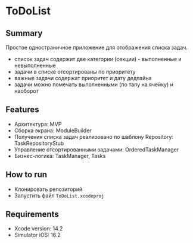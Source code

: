 # ToDoList

## Summary

Простое одностраничное приложение для отображения списка задач.
- список задач содержит две категории (секции) - выполненные и невыполненные
- задачи в списке отсортированы по приоритету
- важные задачи содержат приоритет и дату дедлайна 
- задачи можно помечать выполненными (по тапу на ячейку) и наоборот

## Features

- Архитектура: MVP
- Сборка экрана: ModuleBuilder
- Получения списка задач реализовано по шаблону Repository: TaskRepositoryStub
- Управление отсортированными задачами: OrderedTaskManager
- Бизнес-логика: TaskManager, Tasks


## How to run
- Клонировать репозиторий
- Запустить файл ```ToDoList.xcodeproj```

## Requirements
- Xcode version: 14.2
- Simulator iOS: 16.2

